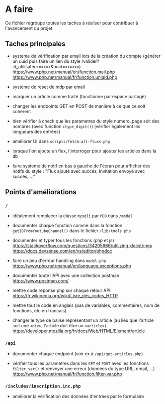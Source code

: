 # A faire

Ce fichier regroupe toutes les taches à réaliser pour contribuer à l'avancement du projet.

## Taches principales

- système de vérification par email lors de la création du compte (générer un uuid puis faire un lien du style /valider?id_utilisateur=xxxx&uuid=xxxxxx)
https://www.php.net/manual/en/function.mail.php
https://www.php.net/manual/fr/function.uniqid.php

- système de reset de mdp par email

- marquer un article comme traité (fonctionne par espace partagé)

- changer les endpoints GET en POST de manière à ce que ce soit cohérent

- bien vérifier à check que les parametres du style numero_page soit des nombres (avec function `ctype_digit()`) (vérifier également les longueurs des entrées)

- améliorer UI dans `scripts/fetch-all-fluxs.php`

- lorsque l'on ajoute un flux, l'interroger pour ajouter les articles dans la db

- faire systeme de notif en bas à gauche de l'écran pour afficher des notifs du style : "Flux ajouté avec succés, Invitation envoyé avec succés, ..."

## Points d'améliorations

### `/`

- idéalement remplacer la classe `mysqli` par `PDO` dans `/model`

- documenter chaque fonction comme dans la fonction `getIDFromYoutubeChannel()` dans le fichier `/lib/tools.php`

- documenter et typer tous les fonctions (php et js)
https://stackoverflow.com/questions/34205666/utilizing-docstrings
https://docs.devsense.com/en/vs/editor/phpdoc

- faire un peu d'erreur handling dans `model.php`
https://www.php.net/manual/en/language.exceptions.php

- documenter toute l'API avec une collection postman
https://www.postman.com/

- mettre code reponse php sur chaque retour API
https://fr.wikipedia.org/wiki/Liste_des_codes_HTTP

- mettre tout le code en anglais (pas de variables, commentaires, nom de fonctions, etc en francais)

- changer le type de balise représentant un article (au lieu que l'article soit une `<div>`, l'article doit être un `<article>`)
https://developer.mozilla.org/fr/docs/Web/HTML/Element/article


### `/api`
- documenter chaque endpoint (voir ex à `/api/get-articles.php`)

- vérifier tous les parametres dans les `GET` et `POST` avec les fonctions `filter_var()` et renvoyer une erreur (données du type URL, email, ...)
https://www.php.net/manual/fr/function.filter-var.php

### `/includes/inscription.inc.php`
- améliorer la vérification des données d'entrées par le formulaire